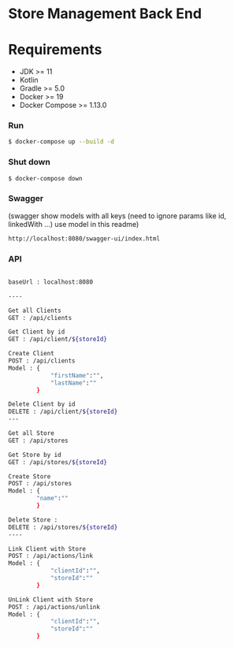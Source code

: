 # Store Management Back End

# Requirements
* JDK >= 11
* Kotlin
* Gradle >= 5.0
* Docker >= 19
* Docker Compose >= 1.13.0

### Run

```bash
$ docker-compose up --build -d
```

### Shut down

```bash
$ docker-compose down
```

### Swagger

(swagger show models with all keys (need to ignore params like id, linkedWith ...) use model in this readme)

```bash
http://localhost:8080/swagger-ui/index.html
```

### API
```bash

baseUrl : localhost:8080

----

Get all Clients
GET : /api/clients

Get Client by id
GET : /api/client/${storeId}

Create Client
POST : /api/clients
Model : {
        	"firstName":"",
        	"lastName":""
        }

Delete Client by id
DELETE : /api/client/${storeId}
---

Get all Store 
GET : /api/stores

Get Store by id
GET : /api/stores/${storeId}

Create Store
POST : /api/stores
Model : {
       	"name":""
        }

Delete Store : 
DELETE : /api/stores/${storeId}
---- 

Link Client with Store
POST : /api/actions/link
Model : {
        	"clientId":"",
        	"storeId":""
        }

UnLink Client with Store
POST : /api/actions/unlink
Model : {
        	"clientId":"",
        	"storeId":""
        }

```